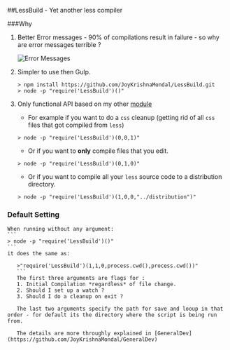 ##LessBuild - Yet another less compiler


###Why

1. Better Error messages - 90% of compilations result in failure - so why are error messages terrible ?

	![Error Messages](http://i.imgur.com/mJP6zYy.png)

2. Simpler to use then Gulp.
	```
	> npm install https://github.com/JoyKrishnaMondal/LessBuild.git
	> node -p "require('LessBuild')()"
	```

3. Only functional API based on my other  [module](https://github.com/JoyKrishnaMondal/GeneralDev)

	+ For example if you want to do a `css` cleanup (getting rid of all `css` files that got compiled from `less`)
	```
	> node -p "require('LessBuild')(0,0,1)"
	```
	+ Or if you want to **only** compile files that you edit.
	```
	> node -p "require('LessBuild')(0,1,0)"
	```
	+ Or if you want to compile all your `less` source code to a distribution directory.
	```
	> node -p "require('LessBuild')(1,0,0,"../distribution")"
	```

### Default Setting
	When running without any argument:
	```
	> node -p "require('LessBuild')()"
	```
	it does the same as:
 ```
	>"require('LessBuild')(1,1,0,process.cwd(),process.cwd())"
	```
	The first three arguments are flags for :
	1. Initial Compilation *regardless* of file change.
	2. Should I set up a watch ? 
	3. Should I do a cleanup on exit ? 

	The last two arguments specify the path for save and looup in that order - for default its the directory where the script is being run from.

	The details are more throughly explained in [GeneralDev](https://github.com/JoyKrishnaMondal/GeneralDev)





